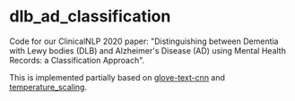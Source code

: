 # dlb_ad_classification

Code for our ClinicalNLP 2020 paper: "Distinguishing between Dementia with Lewy bodies (DLB) and Alzheimer's Disease (AD) using Mental Health Records: a Classification Approach".

This is implemented partially based on [glove-text-cnn](https://github.com/aayux/glove-text-cnn) and [temperature_scaling](https://github.com/gpleiss/temperature_scaling).
